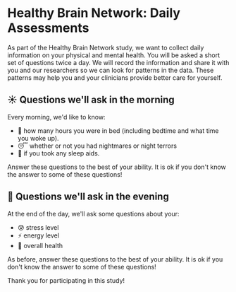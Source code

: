 # Healthy Brain Network: Daily Assessments


As part of the Healthy Brain Network study, we want to collect daily information on your physical and mental health.
You will be asked a short set of questions twice a day. We will record the information and share it with you and our researchers so we can look for patterns in the data. These patterns may help you and your clinicians provide better care for yourself.

## ☀️ Questions we'll ask in the morning

Every morning, we'd like to know:

* 🛌 how many hours you were in bed (including bedtime and what time you woke up).
* 😴 whether or not you had nightmares or night terrors
* 💊 if you took any sleep aids.

Answer these questions to the best of your ability. It is ok if you don't know the answer to some of these questions!

## 🌙 Questions we'll ask in the evening

At the end of the day, we'll ask some questions about your:

* 😰 stress level
* ⚡️  energy level
* 🏥 overall health

As before, answer these questions to the best of your ability. It is ok if you don't know the answer to some of these questions!

Thank you for participating in this study!
